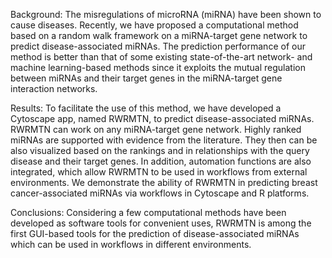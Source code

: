 Background: The misregulations of microRNA (miRNA) have been shown to cause diseases. Recently, we have proposed a computational method based on a random walk framework on a miRNA-target gene network to predict disease-associated miRNAs. The prediction performance of our method is better than that of some existing state-of-the-art network- and machine learning-based methods since it exploits the mutual regulation between miRNAs and their target genes in the miRNA-target gene interaction networks.

Results: To facilitate the use of this method, we have developed a Cytoscape app, named RWRMTN, to predict disease-associated miRNAs. RWRMTN can work on any miRNA-target gene network. Highly ranked miRNAs are supported with evidence from the literature. They then can be also visualized based on the rankings and in relationships with the query disease and their target genes. In addition, automation functions are also integrated, which allow RWRMTN to be used in workflows from external environments. We demonstrate the ability of RWRMTN in predicting breast cancer-associated miRNAs via workflows in Cytoscape and R platforms.

Conclusions: Considering a few computational methods have been developed as software tools for convenient uses, RWRMTN is among the first GUI-based tools for the prediction of disease-associated miRNAs which can be used in workflows in different environments.
